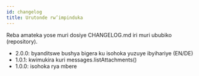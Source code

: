 ```yaml
---
id: changelog
title: Urutonde rw’impinduka
---
```


Reba amateka yose muri dosiye CHANGELOG.md iri muri ububiko (repository).

- 2.0.0: byanditswe bushya bigera ku isohoka yuzuye ibyihariye (EN/DE)
- 1.0.1: kwimukira kuri messages.listAttachments()
- 1.0.0: isohoka rya mbere
